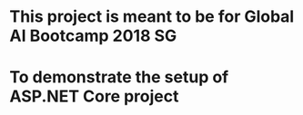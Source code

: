 # This project is meant to be for Global AI Bootcamp 2018 SG
# To demonstrate the setup of ASP.NET Core project
